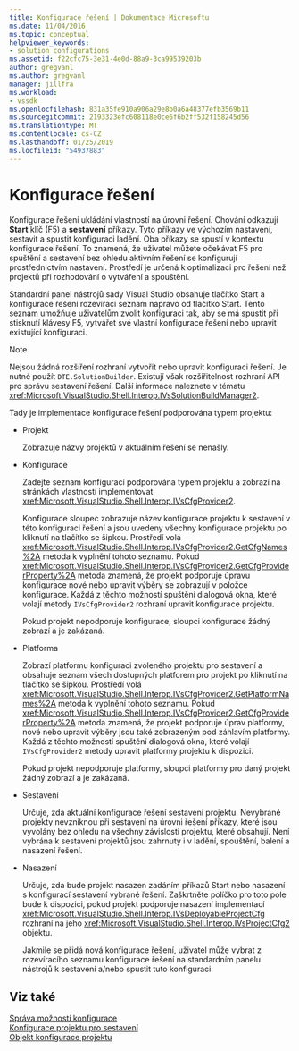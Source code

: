 ```yaml
---
title: Konfigurace řešení | Dokumentace Microsoftu
ms.date: 11/04/2016
ms.topic: conceptual
helpviewer_keywords:
- solution configurations
ms.assetid: f22cfc75-3e31-4e0d-88a9-3ca99539203b
author: gregvanl
ms.author: gregvanl
manager: jillfra
ms.workload:
- vssdk
ms.openlocfilehash: 831a35fe910a906a29e8b0a6a48377efb3569b11
ms.sourcegitcommit: 2193323efc608118e0ce6f6b2ff532f158245d56
ms.translationtype: MT
ms.contentlocale: cs-CZ
ms.lasthandoff: 01/25/2019
ms.locfileid: "54937883"
---
```

# <a name="solution-configuration"></a>Konfigurace řešení
Konfigurace řešení ukládání vlastností na úrovni řešení. Chování odkazují **Start** klíč (F5) a **sestavení** příkazy. Tyto příkazy ve výchozím nastavení, sestavit a spustit konfiguraci ladění. Oba příkazy se spustí v kontextu konfigurace řešení. To znamená, že uživatel můžete očekávat F5 pro spuštění a sestavení bez ohledu aktivním řešení se konfigurují prostřednictvím nastavení. Prostředí je určená k optimalizaci pro řešení než projektů při rozhodování o vytváření a spouštění.  
  
 Standardní panel nástrojů sady Visual Studio obsahuje tlačítko Start a konfigurace řešení rozevírací seznam napravo od tlačítko Start. Tento seznam umožňuje uživatelům zvolit konfiguraci tak, aby se má spustit při stisknutí klávesy F5, vytvářet své vlastní konfigurace řešení nebo upravit existující konfiguraci.  
  
> [!NOTE]
>  Nejsou žádná rozšíření rozhraní vytvořit nebo upravit konfiguraci řešení. Je nutné použít `DTE.SolutionBuilder`. Existují však rozšiřitelnost rozhraní API pro správu sestavení řešení. Další informace naleznete v tématu <xref:Microsoft.VisualStudio.Shell.Interop.IVsSolutionBuildManager2>.  
  
 Tady je implementace konfigurace řešení podporována typem projektu:  
  
- Projekt  
  
   Zobrazuje názvy projektů v aktuálním řešení se nenašly.  
  
- Konfigurace  
  
   Zadejte seznam konfigurací podporována typem projektu a zobrazí na stránkách vlastností implementovat <xref:Microsoft.VisualStudio.Shell.Interop.IVsCfgProvider2>.  
  
   Konfigurace sloupec zobrazuje název konfigurace projektu k sestavení v této konfiguraci řešení a jsou uvedeny všechny konfigurace projektu po kliknutí na tlačítko se šipkou. Prostředí volá <xref:Microsoft.VisualStudio.Shell.Interop.IVsCfgProvider2.GetCfgNames%2A> metoda k vyplnění tohoto seznamu. Pokud <xref:Microsoft.VisualStudio.Shell.Interop.IVsCfgProvider2.GetCfgProviderProperty%2A> metoda znamená, že projekt podporuje úpravu konfigurace nové nebo upravit výběry se zobrazují v položce konfigurace. Každá z těchto možností spuštění dialogová okna, které volají metody `IVsCfgProvider2` rozhraní upravit konfigurace projektu.  
  
   Pokud projekt nepodporuje konfigurace, sloupci konfigurace žádný zobrazí a je zakázaná.  
  
- Platforma  
  
   Zobrazí platformu konfiguraci zvoleného projektu pro sestavení a obsahuje seznam všech dostupných platforem pro projekt po kliknutí na tlačítko se šipkou. Prostředí volá <xref:Microsoft.VisualStudio.Shell.Interop.IVsCfgProvider2.GetPlatformNames%2A> metoda k vyplnění tohoto seznamu. Pokud <xref:Microsoft.VisualStudio.Shell.Interop.IVsCfgProvider2.GetCfgProviderProperty%2A> metoda znamená, že projekt podporuje úprav platformy, nové nebo upravit výběry jsou také zobrazeným pod záhlavím platformy. Každá z těchto možností spuštění dialogová okna, které volají `IVsCfgProvider2` metody upravit platformy projektu k dispozici.  
  
   Pokud projekt nepodporuje platformy, sloupci platformy pro daný projekt žádný zobrazí a je zakázaná.  
  
- Sestavení  
  
   Určuje, zda aktuální konfigurace řešení sestavení projektu. Nevybrané projekty nevzniknou při sestavení na úrovni řešení příkazy, které jsou vyvolány bez ohledu na všechny závislosti projektu, které obsahují. Není vybrána k sestavení projektů jsou zahrnuty i v ladění, spouštění, balení a nasazení řešení.  
  
- Nasazení  
  
   Určuje, zda bude projekt nasazen zadáním příkazů Start nebo nasazení s konfigurací sestavení vybrané řešení. Zaškrtněte políčko pro toto pole bude k dispozici, pokud projekt podporuje nasazení implementací <xref:Microsoft.VisualStudio.Shell.Interop.IVsDeployableProjectCfg> rozhraní na jeho <xref:Microsoft.VisualStudio.Shell.Interop.IVsProjectCfg2> objektu.  
  
  Jakmile se přidá nová konfigurace řešení, uživatel může vybrat z rozevíracího seznamu konfigurace řešení na standardním panelu nástrojů k sestavení a/nebo spustit tuto konfiguraci.  
  
## <a name="see-also"></a>Viz také  
 [Správa možností konfigurace](../../extensibility/internals/managing-configuration-options.md)   
 [Konfigurace projektu pro sestavení](../../extensibility/internals/project-configuration-for-building.md)   
 [Objekt konfigurace projektu](../../extensibility/internals/project-configuration-object.md)